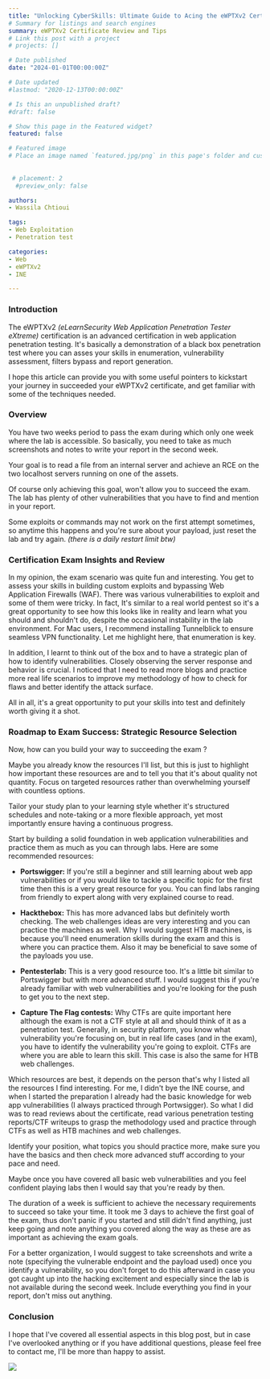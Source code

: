 ```yaml
---
title: "Unlocking CyberSkills: Ultimate Guide to Acing the eWPTXv2 Certification"
# Summary for listings and search engines
summary: eWPTXv2 Certificate Review and Tips
# Link this post with a project
# projects: []

# Date published
date: "2024-01-01T00:00:00Z"

# Date updated
#lastmod: "2020-12-13T00:00:00Z"

# Is this an unpublished draft?
#draft: false

# Show this page in the Featured widget?
featured: false

# Featured image
# Place an image named `featured.jpg/png` in this page's folder and customize its options here.
 
 
 # placement: 2
  #preview_only: false

authors:
- Wassila Chtioui

tags:
- Web Exploitation
- Penetration test

categories:
- Web
- eWPTXv2
- INE

---
```


### Introduction

The eWPTXv2 *(eLearnSecurity Web Application Penetration Tester eXtreme)* certification is an advanced certification in web application 
penetration testing. It's basically a demonstration of a black box penetration test where you can asses your skills in enumeration,
vulnerability assessment, filters bypass and report generation.

I hope this article can provide you with some useful pointers to kickstart your journey in succeeded your eWPTXv2 certificate, and get familiar with some of the techniques needed.

### Overview
You have two weeks period to pass the exam during which only one week where the lab is accessible. So basically, you need to take as much screenshots and notes to write your report in the second week. 

Your goal is to read a file from an internal server and achieve an RCE on the two localhost servers running on one of the assets. 

Of course only achieving this goal, won't allow you to succeed the exam. The lab has plenty of other vulnerabilities that you have to find and mention in your report. 

Some exploits or commands may not work on the first attempt sometimes, so anytime this happens and you're sure about your payload, just reset the lab and try again. *(there is a daily restart limit btw)*


### Certification Exam Insights and Review

In my opinion, the exam scenario was quite fun and interesting. You get to assess your skills in building custom exploits and bypassing Web Application Firewalls (WAF). There was various vulnerabilities to exploit and some of them were tricky. In fact, It's similar to a real world pentest so it's a great opportunity to see how this looks like in reality and learn what you should and shouldn't do, despite the occasional instability in the lab environment. For Mac users, I recommend installing Tunnelblick to ensure seamless VPN functionality. Let me highlight here, that enumeration is key.

In addition, I learnt to think out of the box and to have a strategic plan of how to identify vulnerabilities. Closely observing the server response and behavior is crucial. I noticed that I need to read more blogs and practice more real life scenarios to improve my methodology of how to check for flaws and better identify the attack surface. 

All in all, it's a great opportunity to put your skills into test and definitely worth giving it a shot. 


### Roadmap to Exam Success: Strategic Resource Selection

Now, how can you build your way to succeeding the exam ? 

Maybe you already know the resources I'll list, but this is just to highlight how important these resources are and to tell you that it's about quality not quantity. Focus on targeted resources rather than overwhelming yourself with countless options.

Tailor your study plan to your learning style whether it's structured schedules and note-taking or a more flexible approach, yet most importantly ensure having a continuous progress.

Start by building a solid foundation in web application vulnerabilities and practice them as much as you can through labs. Here are some recommended resources:

* **Portswigger:**  If you're still a beginner and still learning about web app vulnerabilities or if you would like to tackle a specific topic for the first time then this is a very great resource for you. You can find labs ranging from friendly to expert along with very explained course to read. 

* **Hackthebox:** This has more advanced labs but definitely worth checking. The web challenges ideas are very interesting and you can practice the machines as well. Why I would suggest HTB machines, is because you'll need enumeration skills during the exam and this is where you can practice them. Also it may be beneficial to save some of the payloads you use.

* **Pentesterlab:** This is a very good resource too. It's a little bit similar to Portswigger but with more advanced stuff. I would suggest this if you're already familiar with web vulnerabilities and you're looking for the push to get you to the next step. 

* **Capture The Flag contests:** Why CTFs are quite important here although the exam is not a CTF style at all and should think of it as a penetration test. Generally, in security platform, you know what vulnerability you're focusing on, but in real life cases (and in the exam), you have to identify the vulnerability you're going to exploit. CTFs are where you are able to learn this skill. This case is also the same for HTB web challenges. 

Which resources are best, it depends on the person that's why I listed all the resources I find interesting. For me, I didn't bye the INE course, and when I started the preparation I already had the basic knowledge for web app vulnerabilities (I always practiced through Portwsigger). So what I did was to read reviews about the certificate, read various penetration testing reports/CTF writeups to grasp the methodology used and practice through CTFs as well as HTB machines and web challenges. 

Identify your position, what topics you should practice more, make sure you have the basics and then check more advanced stuff according to your pace and need. 

Maybe once you have covered all basic web vulnerabilities and you feel confident playing labs then I would say that you're ready by then. 

The duration of a week is sufficient to achieve the necessary requirements to succeed so take your time. It took me 3 days to achieve the first goal of the exam, thus don't panic if you started and still didn't find anything, just keep going and note anything you covered along the way as these are as important as achieving the exam goals.

For a better organization, I would suggest to take screenshots and write a note (specifying the vulnerable endpoint and the payload used) once you identify a vulnerability, so you don't forget to do this afterward in case you got caught up into the hacking excitement and especially since the lab is not available during the second week. Include everything you find in your report, don't miss out anything. 


### Conclusion
I hope that I've covered all essential aspects in this blog post, but in case I've overlooked anything or if you have additional questions, please feel free to contact me, I'll be more than happy to assist.


![](https://i.imgur.com/5zxZRAC.png)

